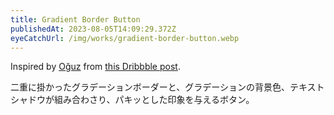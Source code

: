 ```yaml
---
title: Gradient Border Button
publishedAt: 2023-08-05T14:09:29.372Z
eyeCatchUrl: /img/works/gradient-border-button.webp
---
```


Inspired by [Oğuz](https://twitter.com/oguzyagizkara) from [this Dribbble post](https://dribbble.com/shots/22092330-New-Dashboard-UI-for-Grow).

二重に掛かったグラデーションボーダーと、グラデーションの背景色、テキストシャドウが組み合わさり、パキッとした印象を与えるボタン。
